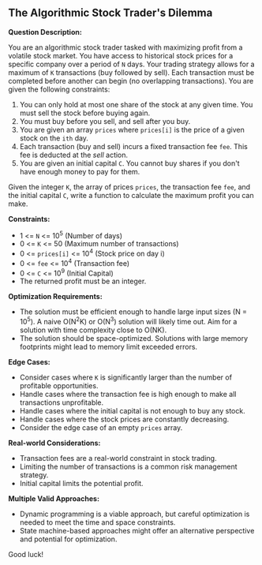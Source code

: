 ## The Algorithmic Stock Trader's Dilemma

**Question Description:**

You are an algorithmic stock trader tasked with maximizing profit from a volatile stock market. You have access to historical stock prices for a specific company over a period of `N` days. Your trading strategy allows for a maximum of `K` transactions (buy followed by sell). Each transaction must be completed before another can begin (no overlapping transactions). You are given the following constraints:

1.  You can only hold at most one share of the stock at any given time. You must sell the stock before buying again.
2.  You must buy before you sell, and sell after you buy.
3.  You are given an array `prices` where `prices[i]` is the price of a given stock on the `ith` day.
4.  Each transaction (buy and sell) incurs a fixed transaction fee `fee`. This fee is deducted at the *sell* action.
5.  You are given an initial capital `C`. You cannot buy shares if you don't have enough money to pay for them.

Given the integer `K`, the array of prices `prices`, the transaction fee `fee`, and the initial capital `C`, write a function to calculate the maximum profit you can make.

**Constraints:**

*   1 <= `N` <= 10<sup>5</sup> (Number of days)
*   0 <= `K` <= 50 (Maximum number of transactions)
*   0 <= `prices[i]` <= 10<sup>4</sup> (Stock price on day i)
*   0 <= `fee` <= 10<sup>4</sup> (Transaction fee)
*   0 <= `C` <= 10<sup>9</sup> (Initial Capital)
*   The returned profit must be an integer.

**Optimization Requirements:**

*   The solution must be efficient enough to handle large input sizes (N = 10<sup>5</sup>). A naive O(N<sup>2</sup>K) or O(N<sup>3</sup>) solution will likely time out. Aim for a solution with time complexity close to O(NK).
*   The solution should be space-optimized. Solutions with large memory footprints might lead to memory limit exceeded errors.

**Edge Cases:**

*   Consider cases where `K` is significantly larger than the number of profitable opportunities.
*   Handle cases where the transaction fee is high enough to make all transactions unprofitable.
*   Handle cases where the initial capital is not enough to buy any stock.
*   Handle cases where the stock prices are constantly decreasing.
*   Consider the edge case of an empty `prices` array.

**Real-world Considerations:**

*   Transaction fees are a real-world constraint in stock trading.
*   Limiting the number of transactions is a common risk management strategy.
*   Initial capital limits the potential profit.

**Multiple Valid Approaches:**

*   Dynamic programming is a viable approach, but careful optimization is needed to meet the time and space constraints.
*   State machine-based approaches might offer an alternative perspective and potential for optimization.

Good luck!
